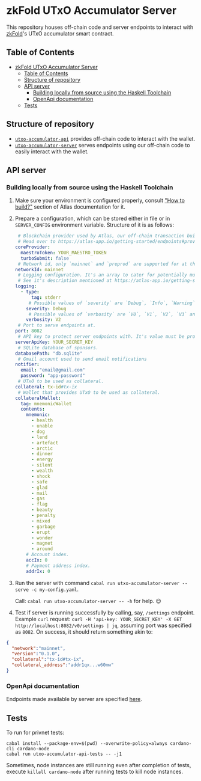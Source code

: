 # zkFold UTxO Accumulator Server

This repository houses off-chain code and server endpoints to interact with [zkFold](https://zkfold.io/)'s UTxO accumulator smart contract.

## Table of Contents

- [zkFold UTxO Accumulator Server](#zkfold-utxo-accumulator-server)
  - [Table of Contents](#table-of-contents)
  - [Structure of repository](#structure-of-repository)
  - [API server](#api-server)
    - [Building locally from source using the Haskell Toolchain](#building-locally-from-source-using-the-haskell-toolchain)
    - [OpenApi documentation](#openapi-documentation)
  - [Tests](#tests)

## Structure of repository

- [`utxo-accumulator-api`](./utxo-accumulator-api/) provides off-chain code to interact with the wallet.
- [`utxo-accumulator-server`](./utxo-accumulator-server/) serves endpoints using our off-chain code to easily interact with the wallet.

## API server

### Building locally from source using the Haskell Toolchain

1. Make sure your environment is configured properly, consult ["How to build?"](https://atlas-app.io/getting-started/how-to-build) section of Atlas documentation for it.
2. Prepare a configuration, which can be stored either in file or in `SERVER_CONFIG` environment variable. Structure of it is as follows:

    ```yaml
     # Blockchain provider used by Atlas, our off-chain transaction building tool.
     # Head over to https://atlas-app.io/getting-started/endpoints#providing-data-provider section to know how to configure `coreProvider` and what all options are available for it.
    coreProvider:
      maestroToken: YOUR_MAESTRO_TOKEN
      turboSubmit: false
     # Network id, only `mainnet` and `preprod` are supported for at the moment.
    networkId: mainnet
     # Logging configuration. It's an array to cater for potentially multiple scribes.
     # See it's description mentioned at https://atlas-app.io/getting-started/endpoints#providing-data-provider for more information.
    logging:
      - type:
          tag: stderr
         # Possible values of `severity` are `Debug`, `Info`, `Warning` and `Error`.
        severity: Debug
         # Possible values of `verbosity` are `V0`, `V1`, `V2`, `V3` and `V4`. Consult https://hackage.haskell.org/package/katip-0.8.8.0/docs/Katip.html#t:Verbosity for more information about it.
        verbosity: V2
     # Port to serve endpoints at.
    port: 8082
     # API key to protect server endpoints with. It's value must be provided under `api-key` header of request.
    serverApiKey: YOUR_SECRET_KEY
     # SQLite database of sponsors.
    databasePath: "db.sqlite"
     # Gmail account used to send email notifications
    notifier:
      email: "email@gmail.com"
      password: "app-password"
     # UTxO to be used as collateral.
    collateral: tx-id#tx-ix
     # Wallet that provides UTxO to be used as collateral.
    collateralWallet:
      tag: mnemonicWallet
      contents:
        mnemonic:
          - health
          - unable
          - dog
          - lend
          - artefact
          - arctic
          - dinner
          - energy
          - silent
          - wealth
          - shock
          - safe
          - glad
          - mail
          - gas
          - flag
          - beauty
          - penalty
          - mixed
          - garbage
          - erupt
          - wonder
          - magnet
          - around
        # Account index.
        accIx: 0
        # Payment address index.
        addrIx: 0
    ```
3. Run the server with command `cabal run utxo-accumulator-server -- serve -c my-config.yaml`.

   Call: `cabal run utxo-accumulator-server -- -h` for help. 😉

4. Test if server is running successfully by calling, say, `/settings` endpoint. Example `curl` request: `curl -H 'api-key: YOUR_SECRET_KEY' -X GET http://localhost:8082/v0/settings | jq`, assuming port was specified as `8082`. On success, it should return something akin to:

```json
{
  "network":"mainnet",
  "version":"0.1.0",
  "collateral":"tx-id#tx-ix",
  "collateral_address":"addr1qx...w60mw"
}
```

### OpenApi documentation

Endpoints made available by server are specified [here](./web/openapi/api.yaml).

## Tests

To run for privnet tests:

```
cabal install --package-env=$(pwd) --overwrite-policy=always cardano-cli cardano-node
cabal run utxo-accumulator-api-tests -- -j1
```

Sometimes, node instances are still running even after completion of tests, execute `killall cardano-node` after running tests to kill node instances.